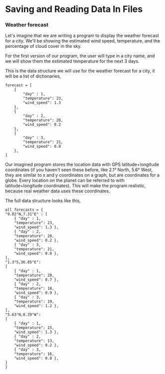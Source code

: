 # Saving and Reading Data In Files

### Weather forecast

Let's imagine that we are writing a program to display the weather forecast for a city. We'll be showing the estimated wind speed, temperature, and the percentage of cloud cover in the sky.

For the first version of our program, the user will type in a city name, and we will show them the estimated temperature for the next 3 days.

This is the data structure we will use for the weather forecast for a city, it will be a list of dictionaries,

```
forecast = [
    { 
        "day" : 1,
        "temperature": 23,
        "wind_speed": 1.3
    },
    {
        "day" : 2,
        "temperature": 20,
        "wind_speed": 0.2
    },
    {
        "day" : 3,
        "temperature": 21,
        "wind_speed": 0.8
    },
]
```

Our imagined program stores the location data with GPS latitude+longitude coordinates (if you haven't seen these before, like 2.1° North, 5.6° West, they are similar to x and y coordinates on a graph, but are coordinates for a globe. Every location on the planet can be referred to with latitude+longitude coordinates). This will make the program realistic, because real weather data uses these coordinates.

The full data structure looks like this,

```
all_forecasts = {
"9.02°N,7.31°E" : [
    { "day" : 1,
    "temperature": 23,
    "wind_speed": 1.3 },
    { "day" : 2,
    "temperature": 20,
    "wind_speed": 0.2 },
    { "day" : 3,
    "temperature": 21,
    "wind_speed": 0.8 },
], 
"1.3°S,36.85°E":
[
    { "day" : 1,
    "temperature": 20,
    "wind_speed": 0.7 },
    { "day" : 2,
    "temperature": 18,
    "wind_speed": 0.9 },
    { "day" : 3,
    "temperature": 19,
    "wind_speed": 1.2 },
],
"5.63°N,0.39°W":
[
    { "day" : 1,
    "temperature": 15,
    "wind_speed": 1.3 },
    { "day" : 2,
    "temperature": 13,
    "wind_speed": 0.2 },
    { "day" : 3,
    "temperature": 16,
    "wind_speed": 0.8 },
]
}


```


<!--

Get the repo going and open `part1/program.py`.

First try running the program (showcurrentweather) and confirm that it works.

Then add support for the city Accra, which has the coordinates "5.63°N,0.39°W". 

Now open `part2/program.py`. (showcurrentweather) Notice how now we are reading from a json file on disk.

walk them through it:
making a json
reading the json

adding current location to the json
adding current location to the code
adding set current location--no, set metric or ferenhieght--no, set 
saving the json


Initial:
Please enter a city name to see the current weather:

New:
The current weather for your saved location is abc.
Please enter a city name to change your saved location.

--------------

add ghana which has the coordinates  
add current city load
add current city save

weather example

------------------------------- in progress -------------------------------

Warm up Read data from a provided simple json with weather data (just a list of numbers)
Read data from a provided realistic json with weather data (complex structure)

save as favorite

-->
